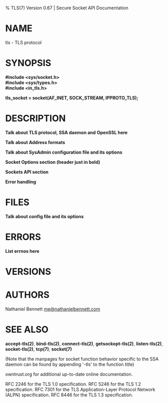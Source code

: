 % TLS(7) Version 0.67 | Secure Socket API Documentation

NAME
====

tls - TLS protocol

SYNOPSIS
========

**#include <sys/socket.h>**  
**#include <sys/types.h>**  
**#include <in_tls.h>**  
  
**tls_socket = socket(AF_INET, SOCK_STREAM, IPPROTO_TLS);**  

DESCRIPTION
===========

**Talk about TLS protocol, SSA daemon and OpenSSL here**

**Talk about Address formats**

**Talk about SysAdmin configuration file and its options**

**Socket Options section (header just in bold)**

**Sockets API section**

**Error handling**

FILES
=====

**Talk about config file and its options**

ERRORS
======

**List errnos here**

VERSIONS
========

AUTHORS
=======

Nathaniel Bennett <me@nathanielbennett.com>

SEE ALSO
========

**accept-tls(2)**, **bind-tls(2)**, **connect-tls(2)**, **getsockopt-tls(2)**, **listen-tls(2)**, **socket-tls(2)**, **tcp(7)**, **socket(7)**

(Note that the manpages for socket function behavior specific to the SSA daemon can be found by appending '-tls' to the function title)

owntrust.org for additional up-to-date online documentation.

RFC 2246 for the TLS 1.0 specification.
RFC 5246 for the TLS 1.2 specification.
RFC 7301 for the TLS Application-Layer Protocol Network (ALPN) specification.
RFC 8446 for the TLS 1.3 specification.
